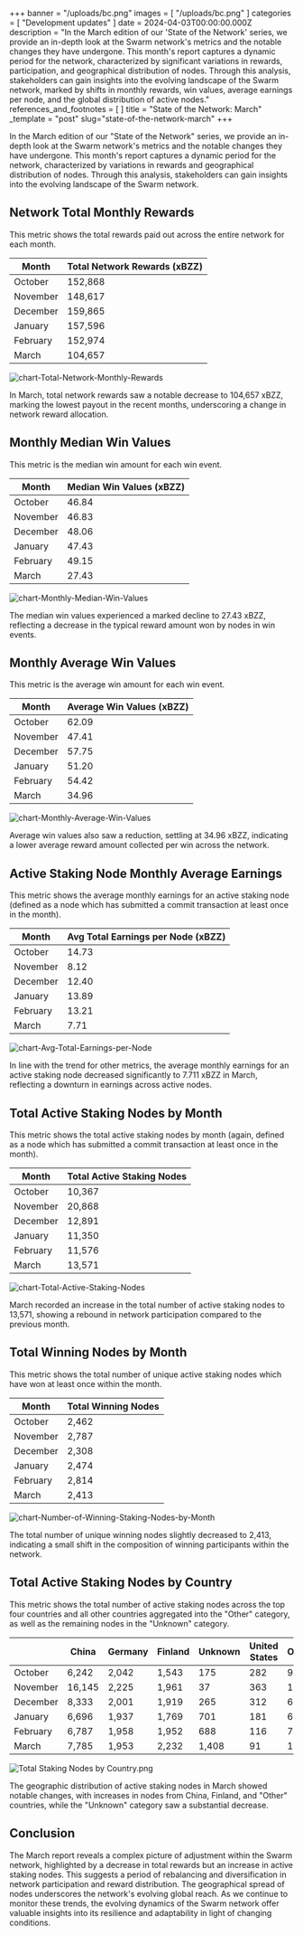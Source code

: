 

+++
banner = "/uploads/bc.png"
images = [ "/uploads/bc.png" ]
categories = [ "Development updates" ]
date = 2024-04-03T00:00:00.000Z
description = "In the March edition of our 'State of the Network' series, we provide an in-depth look at the Swarm network's metrics and the notable changes they have undergone. This month's report captures a dynamic period for the network, characterized by significant variations in rewards, participation, and geographical distribution of nodes. Through this analysis, stakeholders can gain insights into the evolving landscape of the Swarm network, marked by shifts in monthly rewards, win values, average earnings per node, and the global distribution of active nodes." 
references_and_footnotes = [ ]
title = "State of the Network: March"
_template = "post"
slug="state-of-the-network-march"
+++


In the March edition of our "State of the Network" series, we provide an in-depth look at the Swarm network's metrics and the notable changes they have undergone. This month's report captures a dynamic period for the network, characterized by variations in rewards and geographical distribution of nodes. Through this analysis, stakeholders can gain insights into the evolving landscape of the Swarm network.

## Network Total Monthly Rewards

This metric shows the total rewards paid out across the entire network for each month.

| Month     | Total Network Rewards (xBZZ) |
|-----------|------------------------------|
| October   | 152,868                      |
| November  | 148,617                      |
| December  | 159,865                      |
| January   | 157,596                      |
| February  | 152,974                      |
| March     | 104,657                      |

![chart-Total-Network-Monthly-Rewards](/uploads/chart-Total-Network-Monthly-Rewards-March.png)

In March, total network rewards saw a notable decrease to 104,657 xBZZ, marking the lowest payout in the recent months, underscoring a change in network reward allocation.

## Monthly Median Win Values

This metric is the median win amount for each win event.

| Month     | Median Win Values (xBZZ)  |
|-----------|---------------------------|
| October   | 46.84                     |
| November  | 46.83                     |
| December  | 48.06                     |
| January   | 47.43                     |
| February  | 49.15                     |
| March     | 27.43                     |

![chart-Monthly-Median-Win-Values](/uploads/chart-Monthly-Median-Win-Values-March.png)

The median win values experienced a marked decline to 27.43 xBZZ, reflecting a decrease in the typical reward amount won by nodes in win events.

## Monthly Average Win Values
This metric is the average win amount for each win event.

| Month     | Average Win Values (xBZZ)  |
|-----------|----------------------------|
| October   | 62.09                      |
| November  | 47.41                      |
| December  | 57.75                      |
| January   | 51.20                      |
| February  | 54.42                      |
| March     | 34.96                      |

![chart-Monthly-Average-Win-Values](/uploads/chart-Monthly-Average-Win-Values-March.png)

Average win values also saw a reduction, settling at 34.96 xBZZ, indicating a lower average reward amount collected per win across the network.

## Active Staking Node Monthly Average Earnings

This metric shows the average monthly earnings for an active staking node (defined as a node which has submitted a commit transaction at least once in the month).

| Month     | Avg Total Earnings per Node (xBZZ) |
|-----------|------------------------------------|
| October   | 14.73                              |
| November  | 8.12                               |
| December  | 12.40                              |
| January   | 13.89                              |
| February  | 13.21                              |
| March     | 7.71                               |

![chart-Avg-Total-Earnings-per-Node](/uploads/chart-Avg-Total-Earnings-per-Node-March.png)

In line with the trend for other metrics, the average monthly earnings for an active staking node decreased significantly to 7.711 xBZZ in March, reflecting a downturn in earnings across active nodes.

## Total Active Staking Nodes by Month

This metric shows the total active staking nodes by month (again, defined as a node which has submitted a commit transaction at least once in the month). 

| Month     | Total Active Staking Nodes |
|-----------|----------------------------|
| October   | 10,367                     |
| November  | 20,868                     |
| December  | 12,891                     |
| January   | 11,350                     |
| February  | 11,576                     |
| March     | 13,571                      |

![chart-Total-Active-Staking-Nodes](/uploads/chart-Total-Active-Staking-Nodes-March.png)

March recorded an increase in the total number of active staking nodes to 13,571, showing a rebound in network participation compared to the previous month.

## Total Winning Nodes by Month

This metric shows the total number of unique active staking nodes which have won at least once within the month.

| Month     | Total Winning Nodes  |
|-----------|----------------------|
| October   | 2,462                |
| November  | 2,787                |
| December  | 2,308                |
| January   | 2,474                |
| February  | 2,814                |
| March     | 2,413                |

![chart-Number-of-Winning-Staking-Nodes-by-Month](/uploads/chart-Number-of-Winning-Staking-Nodes-by-Month-March.png)

The total number of unique winning nodes slightly decreased to 2,413, indicating a small shift in the composition of winning participants within the network.

## Total Active Staking Nodes by Country

This metric shows the total number of active staking nodes across the top four countries and all other countries aggregated into the "Other" category, as well as the remaining nodes in the "Unknown" category.
 

|               | China  | Germany | Finland | Unknown | United States | Other |
|---------------|--------|---------|---------|---------|---------------|-------|
| October       | 6,242  | 2,042   | 1,543   | 175     | 282           | 91    |
| November      | 16,145 | 2,225   | 1,961   | 37      | 363           | 137   |
| December      | 8,333  | 2,001   | 1,919   | 265     | 312           | 61    |
| January       | 6,696  | 1,937   | 1,769   | 701     | 181           | 66    |
| February      | 6,787  | 1,958   | 1,952   | 688     | 116           | 75    |
| March         | 7,785  | 1,953   | 2,232   | 1,408   | 91            | 102   |

![Total Staking Nodes by Country.png](/uploads/Total-Active-Staking-Nodes-by-Country-March.png)

The geographic distribution of active staking nodes in March showed notable changes, with increases in nodes from China, Finland, and "Other" countries, while the "Unknown" category saw a substantial decrease. 

## Conclusion

The March report reveals a complex picture of adjustment within the Swarm network, highlighted by a decrease in total rewards but an increase in active staking nodes. This suggests a period of rebalancing and diversification in network participation and reward distribution. The geographical spread of nodes underscores the network's evolving global reach. As we continue to monitor these trends, the evolving dynamics of the Swarm network offer valuable insights into its resilience and adaptability in light of changing conditions.